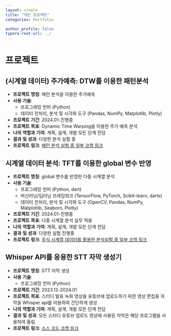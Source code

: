 ```yaml
---
layout: single
title: "개인 프로젝트"
categories: Portfolio

author_profile: false
typora-root-url: ../
---
```

# 프로젝트

## (시계열 데이터) 주가예측: DTW를 이용한 패턴분석

- **프로젝트** **명칭**: 패턴 분석을 이용한 주가예측
- **사용** **기술**: 
  - 프로그래밍 언어 (Python)
  - 데이터 전처리, 분석 및 시각화 도구 (Pandas, NumPy, Matplotlib, Plotly)
- **프로젝트** **기간**: 2024.01-진행중
- **프로젝트** **목표**: Dynamic Time Warping을 이용한 주가 예측 분석
- **나의** **역할과** **기여**: 계획, 설계, 개발 모든 단계 전담
- **결과** **및** **성과**: 다양한 분석 실험 중
- **프로젝트** **링크**: <a href="https://colab.research.google.com/drive/1bSN3uj-xhHfhUc9t8DO8nWnnkSI-uVkY?usp=sharing" target="_blank">패턴 분석 실험 중 일부 코랩 링크</a>

## 시계열 데이터 분석: TFT를 이용한 global 변수 반영

- **프로젝트** **명칭**: global 변수를 반영한 다중 시계열 분석
- **사용** **기술**:
  - 프로그래밍 언어 (Python, dart)
  - 머신러닝/딥러닝 프레임워크 (TensorFlow, PyTorch, Scikit-learn, darts)
  - 데이터 전처리, 분석 및 시각화 도구 (OpenCV, Pandas, NumPy, Matplotlib, Seaborn, Plotly)
- **프로젝트** **기간**: 2024.01-진행중
- **프로젝트** **목표**:  다중 시계열 분석 실무 적용
- **나의** **역할과** **기여**: 계획, 설계, 개발 모든 단계 전담
- **결과** **및** **성과**: 다양한 실험 진행중
- **프로젝트** **링크**: <a href="https://colab.research.google.com/drive/1-11ouTzNomd_i6Ii7k4Y_w0StR5NOgl0?usp=sharing" target="_blank">주식 시계열 데이터를 활용한 분석실험 중 일부 코랩 링크</a>

## Whisper API를 응용한 STT 자막 생성기

- **프로젝트** **명칭**: STT 자막 생성
- **사용** **기술**: 
  - 프로그래밍 언어 (Python)
- **프로젝트** **기간**: 2023.12-2024.01
- **프로젝트** **목표**: 스터디 발표 녹화 영상을 유튜브에 업로드하기 위한 영상 편집용 자막을 Whisper api를 이용하여 간단하게 생성
- **나의** **역할과** **기여**: 계획, 설계, 개발 모든 단계 전담
- **결과** **및** **성과**: 모든 스터디 유튜브 업로드 영상에 사용된 자막은 해당 프로그램을 사용하여 올림
- **프로젝트** **링크**: <a href="https://colab.research.google.com/drive/1CMCpb-BJEKNvDEhkozYZKPdICcKYpKWi?usp=sharing" target="_blank">소스 코드 코랩 링크</a>

